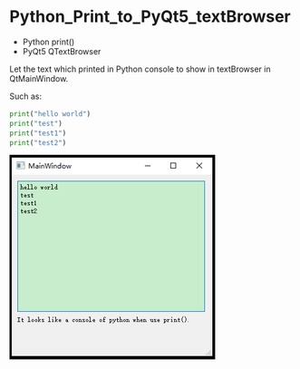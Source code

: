 # Python_Print_to_PyQt5_textBrowser
- Python print()
- PyQt5 QTextBrowser

Let the text which printed in Python console to show in textBrowser in QtMainWindow.

Such as:
```python
print("hello world")
print("test")
print("test1")
print("test2")
```

![alt text](README_image.png)
